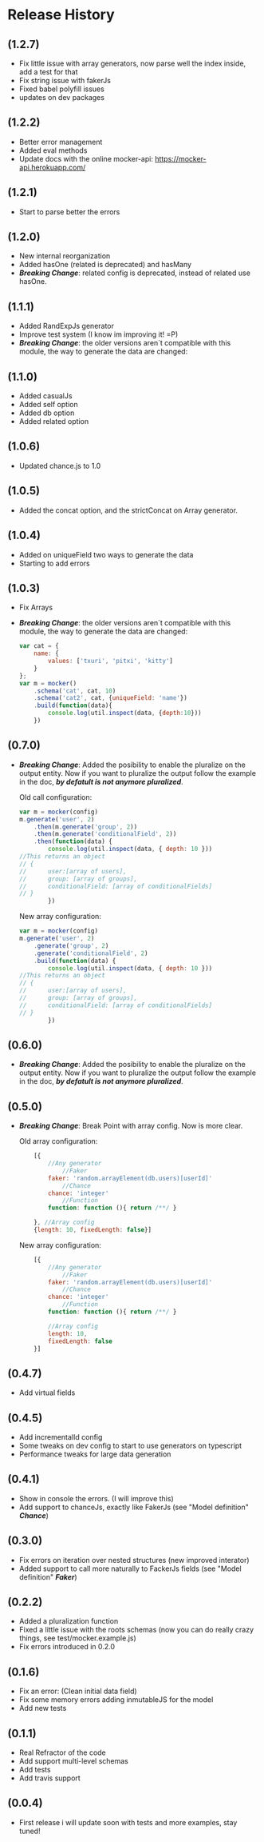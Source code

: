 # Release History

## (1.2.7)
- Fix little issue with array generators, now parse well the index inside, add a test for that
- Fix string issue with fakerJs
- Fixed babel polyfill issues
- updates on dev packages

## (1.2.2)
- Better error management
- Added eval methods
- Update docs with the online mocker-api: https://mocker-api.herokuapp.com/

## (1.2.1)
- Start to parse better the errors

## (1.2.0)
- New internal reorganization
- Added hasOne (related is deprecated) and hasMany
- ***Breaking Change***: related config is deprecated, instead of related use hasOne.

## (1.1.1)
- Added RandExpJs generator
- Improve test system (I know im improving it! =P)
- ***Breaking Change***: the older versions aren´t compatible with this module, the way to generate the data are changed:
## (1.1.0)
- Added casualJs
- Added self option
- Added db option
- Added related option

## (1.0.6)
- Updated chance.js to 1.0

## (1.0.5)
- Added the concat option, and the strictConcat on Array generator.

## (1.0.4)
- Added on uniqueField two ways to generate the data
- Starting to add errors

## (1.0.3)
- Fix Arrays
- ***Breaking Change***: the older versions aren´t compatible with this module, the way to generate the data are changed:

    ```javascript
    var cat = {
        name: {
            values: ['txuri', 'pitxi', 'kitty']
        }
    };
    var m = mocker()
        .schema('cat', cat, 10)
        .schema('cat2', cat, {uniqueField: 'name'})
        .build(function(data){
            console.log(util.inspect(data, {depth:10}))
        })
    ```

## (0.7.0)

- ***Breaking Change***: Added the posibility to enable the pluralize on the output entity. Now if you want to pluralize the output follow the example in the doc, ***by defatult is not anymore pluralized***.

    Old call configuration:
    ``` javascript
    var m = mocker(config)
    m.generate('user', 2)
        .then(m.generate('group', 2))
        .then(m.generate('conditionalField', 2))
        .then(function(data) {
            console.log(util.inspect(data, { depth: 10 }))
    //This returns an object
    // {
    //      user:[array of users],
    //      group: [array of groups],
    //      conditionalField: [array of conditionalFields]
    // }
            })
    ```

    New array configuration:
    ``` javascript
    var m = mocker(config)
    m.generate('user', 2)
        .generate('group', 2)
        .generate('conditionalField', 2)
        .build(function(data) {
            console.log(util.inspect(data, { depth: 10 }))
    //This returns an object
    // {
    //      user:[array of users],
    //      group: [array of groups],
    //      conditionalField: [array of conditionalFields]
    // }
            })
    ```

## (0.6.0)
- ***Breaking Change***: Added the posibility to enable the pluralize on the output entity. Now if you want to pluralize the output follow the example in the doc, ***by defatult is not anymore pluralized***.

## (0.5.0)
- ***Breaking Change***: Break Point with array config. Now is more clear.

    Old array configuration:
    ```javascript
        [{
            //Any generator
                //Faker
            faker: 'random.arrayElement(db.users)[userId]'
                //Chance
            chance: 'integer'
                //Function
            function: function (){ return /**/ }

        }, //Array config
        {length: 10, fixedLength: false}]
    ```

    New array configuration:
    ```javascript
        [{
            //Any generator
                //Faker
            faker: 'random.arrayElement(db.users)[userId]'
                //Chance
            chance: 'integer'
                //Function
            function: function (){ return /**/ }

            //Array config
            length: 10,
            fixedLength: false
        }]
    ```

## (0.4.7)
- Add virtual fields

## (0.4.5)
- Add incrementalId config
- Some tweaks on dev config to start to use generators on typescript
- Performance tweaks for large data generation

## (0.4.1)
- Show in console the errors. (I will improve this)
- Add support to chanceJs, exactly like FakerJs (see "Model definition" ***Chance***)

## (0.3.0)
- Fix errors on iteration over nested structures (new improved interator)
- Added support to call more naturally to FackerJs fields (see "Model definition" ***Faker***)

## (0.2.2)
- Added a pluralization function
- Fixed a little issue with the roots schemas (now you can do really crazy things, see test/mocker.example.js)
- Fix errors introduced in 0.2.0

## (0.1.6)
- Fix an error: (Clean initial data field)
- Fix some memory errors adding inmutableJS for the model
- Add new tests

## (0.1.1)
- Real Refractor of the code
- Add support multi-level schemas
- Add tests
- Add travis support

## (0.0.4)
- First release i will update soon with tests and more examples, stay tuned!
